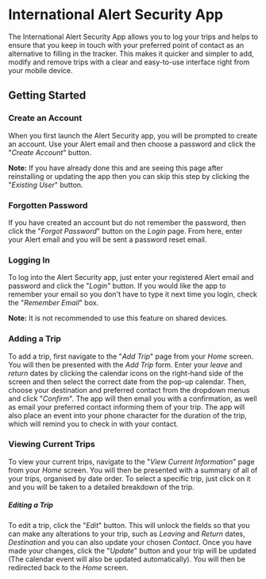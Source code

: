# International Alert Security App

The International Alert Security App allows you to log your trips and helps to ensure that you keep in touch with your preferred point of contact as an alternative to filling in the tracker. This makes it quicker and simpler to add, modify and remove trips with a clear and easy-to-use interface right from your mobile device.

## Getting Started

### Create an Account
When you first launch the Alert Security app, you will be prompted to create an account. Use your Alert email and then choose a password and click the "*Create Account*" button.

**Note:** If you have already done this and are seeing this page after reinstalling or updating the app then you can skip this step by clicking the "*Existing User*" button.

### Forgotten Password
If you have created an account but do not remember the password, then click the "*Forgot Password*" button on the *Login* page. From here, enter your Alert email and you will be sent a password reset email.

### Logging In
To log into the Alert Security app, just enter your registered Alert email and password and click the "*Login*" button. If you would like the app to remember your email so you don't have to type it next time you login, check the "*Remember Email*" box.

**Note:** It is not recommended to use this feature on shared devices.

### Adding a Trip
To add a trip, first navigate to the "*Add Trip*" page from your *Home* screen. You will then be presented with the *Add Trip* form. Enter your *leave* and *return* dates by clicking the calendar icons on the right-hand side of the screen and then select the correct date from the pop-up calendar. Then, choose your destination and preferred contact from the dropdown menus and click "*Confirm*". The app will then email you with a confirmation, as well as email your preferred contact informing them of your trip. The app will also place an event into your phone character for the duration of the trip, which will remind you to check in with your contact.

### Viewing Current Trips
To view your current trips, navigate to the "*View Current Information*" page from your *Home* screen. You will then be presented with a summary of all of your trips, organised by date order. To select a specific trip, just click on it and you will be taken to a detailed breakdown of the trip.
##### Editing a Trip
To edit a trip, click the "*Edit*" button. This will unlock the fields so that you can make any alterations to your trip, such as *Leaving* and *Return* dates, *Destination* and you can also update your chosen *Contact*. Once you have made your changes, click the "*Update*" button and your trip will be updated (The calendar event will also be updated automatically). You will then be redirected back to the *Home* screen.
